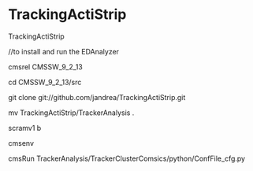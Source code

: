 # TrackingActiStrip
TrackingActiStrip

//to install and run the EDAnalyzer

cmsrel CMSSW_9_2_13

cd CMSSW_9_2_13/src

git clone git://github.com/jandrea/TrackingActiStrip.git

mv TrackingActiStrip/TrackerAnalysis .

scramv1 b

cmsenv



cmsRun TrackerAnalysis/TrackerClusterComsics/python/ConfFile_cfg.py
